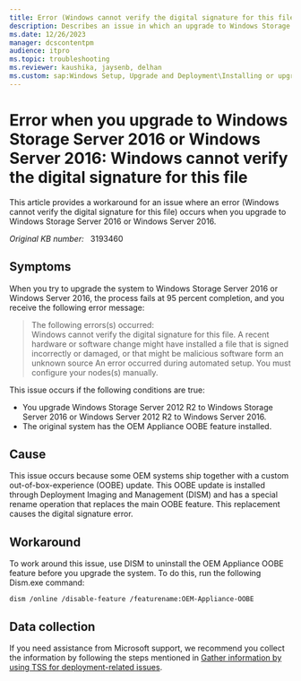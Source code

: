 ```yaml
---
title: Error (Windows cannot verify the digital signature for this file) occurs when you upgrade to Windows Storage Server 2016 or Windows Server 2016
description: Describes an issue in which an upgrade to Windows Storage Server 2016 or Windows Server 2016 fails at 95 percent completion.
ms.date: 12/26/2023
manager: dcscontentpm
audience: itpro
ms.topic: troubleshooting
ms.reviewer: kaushika, jaysenb, delhan
ms.custom: sap:Windows Setup, Upgrade and Deployment\Installing or upgrading Windows, csstroubleshoot
---
```

# Error when you upgrade to Windows Storage Server 2016 or Windows Server 2016: Windows cannot verify the digital signature for this file

This article provides a workaround for an issue where an error (Windows cannot verify the digital signature for this file) occurs when you upgrade to Windows Storage Server 2016 or Windows Server 2016.

_Original KB number:_ &nbsp; 3193460

## Symptoms

When you try to upgrade the system to Windows Storage Server 2016 or Windows Server 2016, the process fails at 95 percent completion, and you receive the following error message:

> The following errors(s) occurred:  
Windows cannot verify the digital signature for this file. A recent hardware or software change might have installed a file that is signed incorrectly or damaged, or that might be malicious software form an unknown source An error occurred during automated setup. You must configure your nodes(s) manually.

This issue occurs if the following conditions are true:

- You upgrade Windows Storage Server 2012 R2 to Windows Storage Server 2016 or Windows Server 2012 R2 to Windows Server 2016.
- The original system has the OEM Appliance OOBE feature installed.

## Cause

This issue occurs because some OEM systems ship together with a custom out-of-box-experience (OOBE) update. This OOBE update is installed through Deployment Imaging and Management (DISM) and has a special rename operation that replaces the main OOBE feature. This replacement causes the digital signature error.

## Workaround

To work around this issue, use DISM to uninstall the OEM Appliance OOBE feature before you upgrade the system. To do this, run the following Dism.exe command:

```console
dism /online /disable-feature /featurename:OEM-Appliance-OOBE
```

## Data collection

If you need assistance from Microsoft support, we recommend you collect the information by following the steps mentioned in [Gather information by using TSS for deployment-related issues](../windows-troubleshooters/gather-information-using-tss-deployment.md).
